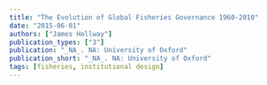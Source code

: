 ```yaml
---
title: "The Evolution of Global Fisheries Governance 1960-2010"
date: "2015-06-01"
authors: ["James Hollway"]
publication_types: ["3"]
publication: "_NA_. NA: University of Oxford"
publication_short: "_NA_. NA: University of Oxford"
tags: [fisheries, institutional design]
---
```

